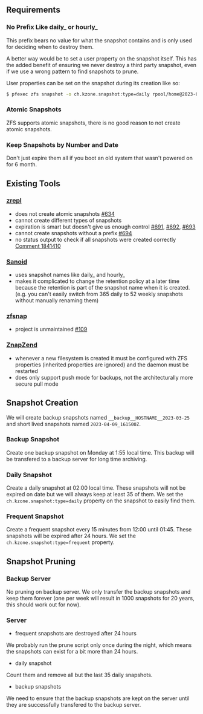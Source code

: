 ## Requirements

### No Prefix Like daily\_ or hourly\_

This prefix bears no value for what the snapshot contains and is only used for deciding when to destroy them.

A better way would be to set a user property on the snapshot itself. This has the added benefit of ensuring we never destroy a third party snapshot, even if we use a wrong pattern to find snapshots to prune.

User properties can be set on the snapshot during its creation like so:

```sh
$ pfexec zfs snapshot -o ch.kzone.snapshot:type=daily rpool/home@2023-04-09_155300Z
```

### Atomic Snapshots

ZFS supports atomic snapshots, there is no good reason to not create atomic snapshots.

### Keep Snapshots by Number and Date

Don't just expire them all if you boot an old system that wasn't powered on for 6 month.

## Existing Tools

### [zrepl](https://github.com/zrepl/zrepl)

- does not create atomic snapshots [#634](https://github.com/zrepl/zrepl/issues/634)
- cannot create different types of snapshots
- expiration is smart but doesn't give us enough control [#691](https://github.com/zrepl/zrepl/issues/691), [#692](https://github.com/zrepl/zrepl/issues/692), [#693](https://github.com/zrepl/zrepl/issues/693)
- cannot create snapshots without a prefix [#694](https://github.com/zrepl/zrepl/issues/694)
- no status output to check if all snapshots were created correctly [Comment 1841410](https://github.com/zrepl/zrepl/discussions/547#discussioncomment-1841410)

### [Sanoid](https://github.com/jimsalterjrs/sanoid)

- uses snapshot names like daily\_ and hourly\_
- makes it complicated to change the retention policy at a later time because the retention is part of the snapshot name when it is created. (e.g. you can't easily switch from 365 daily to 52 weekly snapshots without manually renaming them)

### [zfsnap](https://github.com/zfsnap/zfsnap)

- project is unmaintained [#109](https://github.com/zfsnap/zfsnap/issues/109)

### [ZnapZend](https://github.com/oetiker/znapzend)

- whenever a new filesystem is created it must be configured with ZFS properties (inherited properties are ignored) and the daemon must be restarted
- does only support push mode for backups, not the architecturally more secure pull mode

## Snapshot Creation

We will create backup snapshots named `__backup__HOSTNAME__2023-03-25` and short lived snapshots named `2023-04-09_161500Z`.

### Backup Snapshot

Create one backup snapshot on Monday at 1:55 local time. This backup will be transfered to a backup server for long time archiving.

### Daily Snapshot

Create a daily snapshot at 02:00 local time. These snapshots will not be expired on date but we will always keep at least 35 of them. We set the `ch.kzone.snapshot:type=daily` property on the snapshot to easily find them.

### Frequent Snapshot

Create a frequent snapshot every 15 minutes from 12:00 until 01:45. These snapshots will be expired after 24 hours. We set the `ch.kzone.snapshot:type=frequent` property.

## Snapshot Pruning

### Backup Server

No pruning on backup server. We only transfer the backup snapshots and keep them forever (one per week will result in 1000 snapshots for 20 years, this should work out for now).

### Server

- frequent snapshots are destroyed after 24 hours

We probably run the prune script only once during the night, which means the snapshots can exist for a bit more than 24 hours.

- daily snapshot

Count them and remove all but the last 35 daily snapshots.

- backup snapshots

We need to ensure that the backup snapshots are kept on the server until they are successfully transfered to the backup server.
